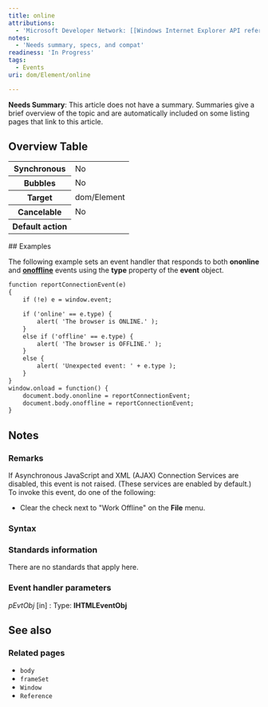 ```yaml
---
title: online
attributions:
  - 'Microsoft Developer Network: [[Windows Internet Explorer API reference](http://msdn.microsoft.com/en-us/library/ie/hh828809%28v=vs.85%29.aspx) Article]'
notes:
  - 'Needs summary, specs, and compat'
readiness: 'In Progress'
tags:
  - Events
uri: dom/Element/online

---
```

**Needs Summary**: This article does not have a summary. Summaries give a brief overview of the topic and are automatically included on some listing pages that link to this article.

## Overview Table

<table class="wikitable">
<tr>
<th>
Synchronous

</th>
<td>
No

</td>
</tr>
<tr>
<th>
Bubbles

</th>
<td>
No

</td>
</tr>
<tr>
<th>
Target

</th>
<td>
dom/Element

</td>
</tr>
<tr>
<th>
Cancelable

</th>
<td>
No

</td>
</tr>
<tr>
<th>
Default action

</th>
<td>
</td>
</tr>
</table>
## Examples

The following example sets an event handler that responds to both **ononline** and [**onoffline**](/dom/Element/offline) events using the **type** property of the **event** object.

``` html
function reportConnectionEvent(e)
{
    if (!e) e = window.event;

    if ('online' == e.type) {
        alert( 'The browser is ONLINE.' );
    }
    else if ('offline' == e.type) {
        alert( 'The browser is OFFLINE.' );
    }
    else {
        alert( 'Unexpected event: ' + e.type );
    }
}
window.onload = function() {
    document.body.ononline = reportConnectionEvent;
    document.body.onoffline = reportConnectionEvent;
}
```

## Notes

### Remarks

If Asynchronous JavaScript and XML (AJAX) Connection Services are disabled, this event is not raised. (These services are enabled by default.) To invoke this event, do one of the following:

-   Clear the check next to "Work Offline" on the **File** menu.

### Syntax

### Standards information

There are no standards that apply here.

### Event handler parameters

*pEvtObj* [in]
:   Type: ****IHTMLEventObj****

## See also

### Related pages

-   `body`
-   `frameSet`
-   `Window`
-   `Reference`
